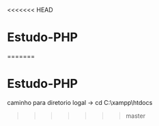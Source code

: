 <<<<<<< HEAD
# Estudo-PHP
=======
# Estudo-PHP

caminho para diretorio logal -> cd C:\xampp\htdocs
>>>>>>> master
